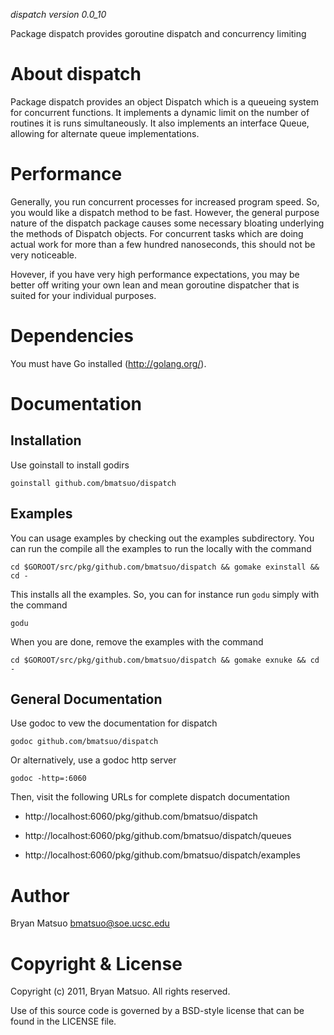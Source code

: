 *dispatch version 0.0_10*

Package dispatch provides goroutine dispatch and concurrency limiting

About dispatch
=============

Package dispatch provides an object Dispatch which is a queueing system for
concurrent functions. It implements a dynamic limit on the number of
routines it is runs simultaneously. It also implements an interface Queue,
allowing for alternate queue implementations.

Performance
===========

Generally, you run concurrent processes for increased program speed. So,
you would like a dispatch method to be fast. However, the general purpose
nature of the dispatch package causes some necessary bloating underlying
the methods of Dispatch objects. For concurrent tasks which are doing 
actual work for more than a few hundred nanoseconds, this should not be
very noticeable.

Hovever, if you have very high performance expectations, you may be better
off writing your own lean and mean goroutine dispatcher that is suited for
your individual purposes.

Dependencies
=============

You must have Go installed (http://golang.org/). 

Documentation
=============
Installation
-------------

Use goinstall to install godirs

    goinstall github.com/bmatsuo/dispatch

Examples
--------

You can usage examples by checking out the examples subdirectory. You can
run the compile all the examples to run the locally with the command

    cd $GOROOT/src/pkg/github.com/bmatsuo/dispatch && gomake exinstall && cd -

This installs all the examples. So, you can for instance run ```godu```
simply with the command

    godu

When you are done, remove the examples with the command

    cd $GOROOT/src/pkg/github.com/bmatsuo/dispatch && gomake exnuke && cd -


General Documentation
---------------------

Use godoc to vew the documentation for dispatch

    godoc github.com/bmatsuo/dispatch

Or alternatively, use a godoc http server

    godoc -http=:6060

Then, visit the following URLs for complete dispatch documentation

* http://localhost:6060/pkg/github.com/bmatsuo/dispatch

* http://localhost:6060/pkg/github.com/bmatsuo/dispatch/queues

* http://localhost:6060/pkg/github.com/bmatsuo/dispatch/examples

Author
======

Bryan Matsuo <bmatsuo@soe.ucsc.edu>

Copyright & License
===================

Copyright (c) 2011, Bryan Matsuo.
All rights reserved.

Use of this source code is governed by a BSD-style license that can be
found in the LICENSE file.
